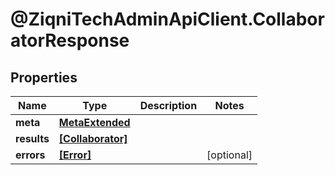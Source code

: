 # @ZiqniTechAdminApiClient.CollaboratorResponse

## Properties

Name | Type | Description | Notes
------------ | ------------- | ------------- | -------------
**meta** | [**MetaExtended**](MetaExtended.md) |  | 
**results** | [**[Collaborator]**](Collaborator.md) |  | 
**errors** | [**[Error]**](Error.md) |  | [optional] 



